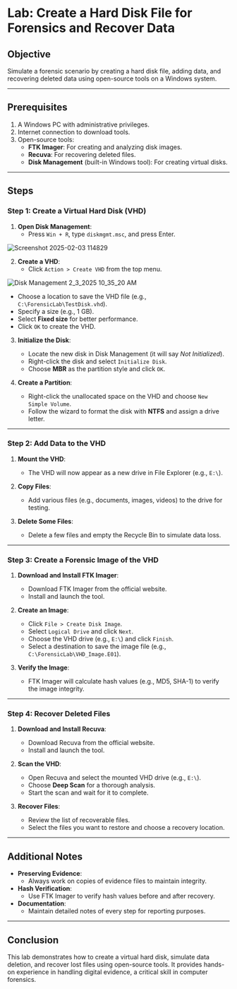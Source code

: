 # Lab: Create a Hard Disk File for Forensics and Recover Data

## Objective

Simulate a forensic scenario by creating a hard disk file, adding data, and recovering deleted data using open-source tools on a Windows system.

---

## Prerequisites

1. A Windows PC with administrative privileges.
2. Internet connection to download tools.
3. Open-source tools:
   - **FTK Imager**: For creating and analyzing disk images.
   - **Recuva**: For recovering deleted files.
   - **Disk Management** (built-in Windows tool): For creating virtual disks.

---

## Steps

### Step 1: Create a Virtual Hard Disk (VHD)
1. **Open Disk Management**:
   - Press `Win + R`, type `diskmgmt.msc`, and press Enter.

  
 ![Screenshot 2025-02-03 114829](https://github.com/user-attachments/assets/45f6df87-ab30-4fbd-9175-274bdf470ba3)

   
2. **Create a VHD**:
   - Click `Action > Create VHD` from the top menu.

![Disk Management 2_3_2025 10_35_20 AM](https://github.com/user-attachments/assets/da784df4-2631-424c-9595-d6152a3176e0)

   - Choose a location to save the VHD file (e.g., `C:\ForensicLab\TestDisk.vhd`).
   - Specify a size (e.g., 1 GB).
   - Select **Fixed size** for better performance.
   - Click `OK` to create the VHD.


3. **Initialize the Disk**:
   - Locate the new disk in Disk Management (it will say *Not Initialized*).
   - Right-click the disk and select `Initialize Disk`.
   - Choose **MBR** as the partition style and click `OK`.

4. **Create a Partition**:
   - Right-click the unallocated space on the VHD and choose `New Simple Volume`.
   - Follow the wizard to format the disk with **NTFS** and assign a drive letter.

---

### Step 2: Add Data to the VHD
1. **Mount the VHD**:
   - The VHD will now appear as a new drive in File Explorer (e.g., `E:\`).

2. **Copy Files**:
   - Add various files (e.g., documents, images, videos) to the drive for testing.

3. **Delete Some Files**:
   - Delete a few files and empty the Recycle Bin to simulate data loss.

---

### Step 3: Create a Forensic Image of the VHD
1. **Download and Install FTK Imager**:
   - Download FTK Imager from the official website.
   - Install and launch the tool.

2. **Create an Image**:
   - Click `File > Create Disk Image`.
   - Select `Logical Drive` and click `Next`.
   - Choose the VHD drive (e.g., `E:\`) and click `Finish`.
   - Select a destination to save the image file (e.g., `C:\ForensicLab\VHD_Image.E01`).

3. **Verify the Image**:
   - FTK Imager will calculate hash values (e.g., MD5, SHA-1) to verify the image integrity.

---

### Step 4: Recover Deleted Files
1. **Download and Install Recuva**:
   - Download Recuva from the official website.
   - Install and launch the tool.

2. **Scan the VHD**:
   - Open Recuva and select the mounted VHD drive (e.g., `E:\`).
   - Choose **Deep Scan** for a thorough analysis.
   - Start the scan and wait for it to complete.

3. **Recover Files**:
   - Review the list of recoverable files.
   - Select the files you want to restore and choose a recovery location.

---

## Additional Notes

- **Preserving Evidence**:
  - Always work on copies of evidence files to maintain integrity.
- **Hash Verification**:
  - Use FTK Imager to verify hash values before and after recovery.
- **Documentation**:
  - Maintain detailed notes of every step for reporting purposes.

---

## Conclusion

This lab demonstrates how to create a virtual hard disk, simulate data deletion, and recover lost files using open-source tools. It provides hands-on experience in handling digital evidence, a critical skill in computer forensics.

